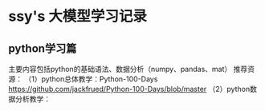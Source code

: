# ssy's 大模型学习记录
## python学习篇
主要内容包括python的基础语法、数据分析（numpy、pandas、mat）
推荐资源：
（1）python总体教学：Python-100-Days https://github.com/jackfrued/Python-100-Days/blob/master
（2）python数据分析教学：
